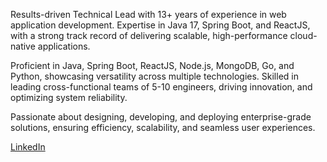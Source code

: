 Results-driven Technical Lead with 13+ years of experience in web application development. Expertise in Java 17, Spring Boot, and ReactJS, with a strong track record of delivering scalable, high-performance cloud-native applications.

Proficient in Java, Spring Boot, ReactJS, Node.js, MongoDB, Go, and Python, showcasing versatility across multiple technologies. Skilled in leading cross-functional teams of 5-10 engineers, driving innovation, and optimizing system reliability.

Passionate about designing, developing, and deploying enterprise-grade solutions, ensuring efficiency, scalability, and seamless user experiences.

[LinkedIn](https://linkedin.com/in/velmuruganv/)